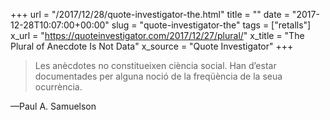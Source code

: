 +++
url = "/2017/12/28/quote-investigator-the.html"
title = ""
date = "2017-12-28T10:07:00+00:00"
slug = "quote-investigator-the"
tags = ["retalls"]
x_url = "https://quoteinvestigator.com/2017/12/27/plural/"
x_title = "The Plural of Anecdote Is Not Data"
x_source = "Quote Investigator"
+++


> Les anècdotes no constitueixen ciència social. Han d’estar documentades per alguna noció de la freqüència de la seua ocurrència.  

—Paul A. Samuelson
